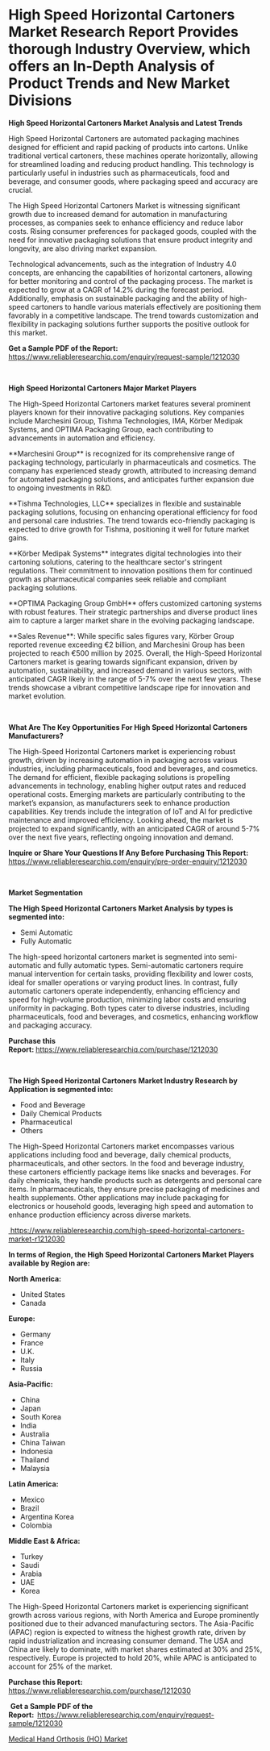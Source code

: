 <p><h1>High Speed Horizontal Cartoners Market Research Report Provides thorough Industry Overview, which offers an In-Depth Analysis of Product Trends and New Market Divisions</h1></p><p><strong>High Speed Horizontal Cartoners Market Analysis and Latest Trends</strong></p>
<p><p>High Speed Horizontal Cartoners are automated packaging machines designed for efficient and rapid packing of products into cartons. Unlike traditional vertical cartoners, these machines operate horizontally, allowing for streamlined loading and reducing product handling. This technology is particularly useful in industries such as pharmaceuticals, food and beverage, and consumer goods, where packaging speed and accuracy are crucial.</p><p>The High Speed Horizontal Cartoners Market is witnessing significant growth due to increased demand for automation in manufacturing processes, as companies seek to enhance efficiency and reduce labor costs. Rising consumer preferences for packaged goods, coupled with the need for innovative packaging solutions that ensure product integrity and longevity, are also driving market expansion. </p><p>Technological advancements, such as the integration of Industry 4.0 concepts, are enhancing the capabilities of horizontal cartoners, allowing for better monitoring and control of the packaging process. The market is expected to grow at a CAGR of 14.2% during the forecast period. Additionally, emphasis on sustainable packaging and the ability of high-speed cartoners to handle various materials effectively are positioning them favorably in a competitive landscape. The trend towards customization and flexibility in packaging solutions further supports the positive outlook for this market.</p></p>
<p><strong>Get a Sample PDF of the Report:&nbsp;</strong> <a href="https://www.reliableresearchiq.com/enquiry/request-sample/1212030?utm_campaign=2735&utm_medium=2&utm_source=Github&utm_content=ia&utm_term=24032025&utm_id=high-speed-horizontal-cartoners">https://www.reliableresearchiq.com/enquiry/request-sample/1212030</a></p>
<p>&nbsp;</p>
<p><strong>High Speed Horizontal Cartoners Major Market Players</strong></p>
<p><p>The High-Speed Horizontal Cartoners market features several prominent players known for their innovative packaging solutions. Key companies include Marchesini Group, Tishma Technologies, IMA, Körber Medipak Systems, and OPTIMA Packaging Group, each contributing to advancements in automation and efficiency.</p><p>**Marchesini Group** is recognized for its comprehensive range of packaging technology, particularly in pharmaceuticals and cosmetics. The company has experienced steady growth, attributed to increasing demand for automated packaging solutions, and anticipates further expansion due to ongoing investments in R&D.</p><p>**Tishma Technologies, LLC** specializes in flexible and sustainable packaging solutions, focusing on enhancing operational efficiency for food and personal care industries. The trend towards eco-friendly packaging is expected to drive growth for Tishma, positioning it well for future market gains.</p><p>**Körber Medipak Systems** integrates digital technologies into their cartoning solutions, catering to the healthcare sector's stringent regulations. Their commitment to innovation positions them for continued growth as pharmaceutical companies seek reliable and compliant packaging solutions.</p><p>**OPTIMA Packaging Group GmbH** offers customized cartoning systems with robust features. Their strategic partnerships and diverse product lines aim to capture a larger market share in the evolving packaging landscape.</p><p>**Sales Revenue**: While specific sales figures vary, Körber Group reported revenue exceeding €2 billion, and Marchesini Group has been projected to reach €500 million by 2025. Overall, the High-Speed Horizontal Cartoners market is gearing towards significant expansion, driven by automation, sustainability, and increased demand in various sectors, with anticipated CAGR likely in the range of 5-7% over the next few years. These trends showcase a vibrant competitive landscape ripe for innovation and market evolution.</p></p>
<p>&nbsp;</p>
<p><strong>What Are The Key Opportunities For High Speed Horizontal Cartoners Manufacturers?</strong></p>
<p><p>The High-Speed Horizontal Cartoners market is experiencing robust growth, driven by increasing automation in packaging across various industries, including pharmaceuticals, food and beverages, and cosmetics. The demand for efficient, flexible packaging solutions is propelling advancements in technology, enabling higher output rates and reduced operational costs. Emerging markets are particularly contributing to the market’s expansion, as manufacturers seek to enhance production capabilities. Key trends include the integration of IoT and AI for predictive maintenance and improved efficiency. Looking ahead, the market is projected to expand significantly, with an anticipated CAGR of around 5-7% over the next five years, reflecting ongoing innovation and demand.</p></p>
<p><strong>Inquire or Share Your Questions If Any Before Purchasing This Report:</strong> <a href="https://www.reliableresearchiq.com/enquiry/pre-order-enquiry/1212030?utm_campaign=2735&utm_medium=2&utm_source=Github&utm_content=ia&utm_term=24032025&utm_id=high-speed-horizontal-cartoners">https://www.reliableresearchiq.com/enquiry/pre-order-enquiry/1212030</a></p>
<p>&nbsp;</p>
<p><strong>Market Segmentation</strong></p>
<p><strong>The High Speed Horizontal Cartoners Market Analysis by types is segmented into:</strong></p>
<p><ul><li>Semi Automatic</li><li>Fully Automatic</li></ul></p>
<p><p>The high-speed horizontal cartoners market is segmented into semi-automatic and fully automatic types. Semi-automatic cartoners require manual intervention for certain tasks, providing flexibility and lower costs, ideal for smaller operations or varying product lines. In contrast, fully automatic cartoners operate independently, enhancing efficiency and speed for high-volume production, minimizing labor costs and ensuring uniformity in packaging. Both types cater to diverse industries, including pharmaceuticals, food and beverages, and cosmetics, enhancing workflow and packaging accuracy.</p></p>
<p><strong>Purchase this Report:&nbsp;</strong><a href="https://www.reliableresearchiq.com/purchase/1212030?utm_campaign=2735&utm_medium=2&utm_source=Github&utm_content=ia&utm_term=24032025&utm_id=high-speed-horizontal-cartoners">https://www.reliableresearchiq.com/purchase/1212030</a></p>
<p>&nbsp;</p>
<p><strong>The High Speed Horizontal Cartoners Market Industry Research by Application is segmented into:</strong></p>
<p><ul><li>Food and Beverage</li><li>Daily Chemical Products</li><li>Pharmaceutical</li><li>Others</li></ul></p>
<p><p>The High-Speed Horizontal Cartoners market encompasses various applications including food and beverage, daily chemical products, pharmaceuticals, and other sectors. In the food and beverage industry, these cartoners efficiently package items like snacks and beverages. For daily chemicals, they handle products such as detergents and personal care items. In pharmaceuticals, they ensure precise packaging of medicines and health supplements. Other applications may include packaging for electronics or household goods, leveraging high speed and automation to enhance production efficiency across diverse markets.</p></p>
<p><a href="https://www.reliableresearchiq.com/high-speed-horizontal-cartoners-market-r1212030?utm_campaign=2735&utm_medium=2&utm_source=Github&utm_content=ia&utm_term=24032025&utm_id=high-speed-horizontal-cartoners">&nbsp;https://www.reliableresearchiq.com/high-speed-horizontal-cartoners-market-r1212030</a></p>
<p><strong>In terms of Region, the High Speed Horizontal Cartoners Market Players available by Region are:</strong></p>
<p>
    <p> <strong> North America: </strong>
        <ul>
            <li>United States</li>
            <li>Canada</li>
        </ul>
        </p> 
    <p> <strong> Europe: </strong>
        <ul>
            <li>Germany</li>
            <li>France</li>
            <li>U.K.</li>
            <li>Italy</li>
            <li>Russia</li>
        </ul>
        </p> 
    <p> <strong> Asia-Pacific: </strong>
        <ul>
            <li>China</li>
            <li>Japan</li>
            <li>South Korea</li>
            <li>India</li>
            <li>Australia</li>
            <li>China Taiwan</li>
            <li>Indonesia</li>
            <li>Thailand</li>
            <li>Malaysia</li>
        </ul>
        </p> 
    <p> <strong> Latin America: </strong>
        <ul>
            <li>Mexico</li>
            <li>Brazil</li>
            <li>Argentina Korea</li>
            <li>Colombia</li>
        </ul>
        </p> 
    <p> <strong> Middle East & Africa: </strong>
        <ul>
            <li>Turkey</li>
            <li>Saudi</li>
            <li>Arabia</li>
            <li>UAE</li>
            <li>Korea</li>
        </ul>
    </p>
    </p>
<p><p>The High-Speed Horizontal Cartoners market is experiencing significant growth across various regions, with North America and Europe prominently positioned due to their advanced manufacturing sectors. The Asia-Pacific (APAC) region is expected to witness the highest growth rate, driven by rapid industrialization and increasing consumer demand. The USA and China are likely to dominate, with market shares estimated at 30% and 25%, respectively. Europe is projected to hold 20%, while APAC is anticipated to account for 25% of the market.</p></p>
<p><strong>Purchase this Report: </strong><a href="https://www.reliableresearchiq.com/purchase/1212030?utm_campaign=2735&utm_medium=2&utm_source=Github&utm_content=ia&utm_term=24032025&utm_id=high-speed-horizontal-cartoners">https://www.reliableresearchiq.com/purchase/1212030</a></p>
<p>&nbsp;<strong>Get a Sample PDF of the Report:&nbsp;&nbsp;</strong><a href="https://www.reliableresearchiq.com/enquiry/request-sample/1212030?utm_campaign=2735&utm_medium=2&utm_source=Github&utm_content=ia&utm_term=24032025&utm_id=high-speed-horizontal-cartoners">https://www.reliableresearchiq.com/enquiry/request-sample/1212030</a></p>
<p><strong></strong></p>
<p><p><a href="https://github.com/AlisaRowe24/Market-Research-Report-List-2/blob/main/medical-hand-orthosis-ho-market.md?utm_campaign=2735&utm_medium=2&utm_source=Github&utm_content=ia&utm_term=24032025&utm_id=high-speed-horizontal-cartoners">Medical Hand Orthosis (HO) Market</a></p></p>
